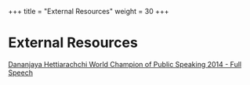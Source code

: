 +++
title =  "External Resources"
weight = 30
+++

# External Resources

[Dananjaya Hettiarachchi World Champion of Public Speaking 2014 - Full Speech](https://www.youtube.com/watch?v=bbz2boNSeL0)